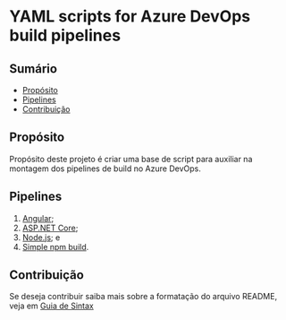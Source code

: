 # YAML scripts for Azure DevOps build pipelines

## Sumário
* [Propósito](#proposito)
* [Pipelines](#pipelines)
* [Contribuição](#contribuicao)

## Propósito
Propósito deste projeto é criar uma base de script para auxiliar na montagem dos pipelines de build no Azure DevOps.

## Pipelines
1.	[Angular](https://github.com/renanlq/azure-pipelines/blob/master/src/javascript-angular.yml);
2.	[ASP.NET Core](https://github.com/renanlq/azure-pipelines/blob/master/src/aspnet-core.yml);
3.	[Node.js](https://github.com/renanlq/azure-pipelines/blob/master/src/javascript-nodejs.yml); e
4.	[Simple npm build](https://github.com/renanlq/azure-pipelines/blob/master/src/javascript-npm.yml).


## Contribuição
Se deseja contribuir saiba mais sobre a formatação do arquivo README, veja em [Guia de Sintax](https://docs.microsoft.com/en-us/vsts/project/wiki/markdown-guidance?view=vsts)
